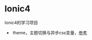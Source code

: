 # Ionic4
Ionic4的学习项目
-  theme，主题切换与异步css变量，[参考](https://www.youtube.com/watch?v=tuxdjjw_FV4 "YouTube视频")